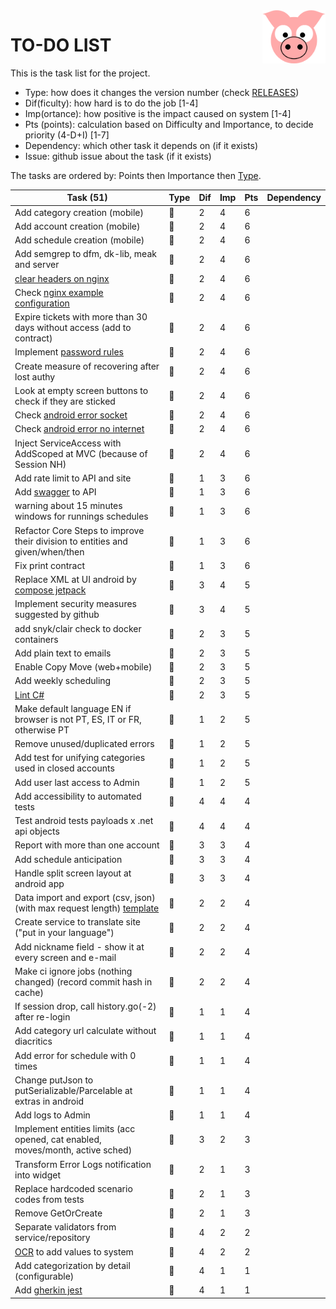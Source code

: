 <img src="../site/MVC/Assets/images/pig-on.svg" height="85" align="right"/>

# TO-DO LIST

This is the task list for the project.

- Type: how does it changes the version number (check [RELEASES](RELEASES.md))
- Dif(ficulty): how hard is to do the job \[1-4\]
- Imp(ortance): how positive is the impact caused on system \[1-4\]
- Pts (points): calculation based on Difficulty and Importance, to decide priority (4-D+I) \[1-7\]
- Dependency: which other task it depends on (if it exists)
- Issue: github issue about the task (if it exists)

The tasks are ordered by: Points then Importance then [Type](RELEASES.md#legend).

| Task (51)                                                                      | Type     | Dif | Imp | Pts | Dependency     |
| ------------------------------------------------------------------------------ | -------- | --- | --- | --- | -------------- |
| Add category creation (mobile)                                                 | :dragon: |  2  |  4  |  6  |                |
| Add account creation (mobile)                                                  | :dragon: |  2  |  4  |  6  |                |
| Add schedule creation (mobile)                                                 | :dragon: |  2  |  4  |  6  |                |
| Add semgrep to dfm, dk-lib, meak and server                                    | :whale:  |  2  |  4  |  6  |                |
| [clear headers on nginx](todo/clear-headers.png)                               | :whale:  |  2  |  4  |  6  |                |
| Check [nginx example configuration](todo/nginx-example.conf)                   | :sheep:  |  2  |  4  |  6  |                |
| Expire tickets with more than 30 days without access (add to contract)         | :sheep:  |  2  |  4  |  6  |                |
| Implement [password rules]                                                     | :sheep:  |  2  |  4  |  6  |                |
| Create measure of recovering after lost authy                                  | :sheep:  |  2  |  4  |  6  |                |
| Look at empty screen buttons to check if they are sticked                      | :ant:    |  2  |  4  |  6  |                |
| Check [android error socket](todo/android-error-socket-closed.log)             | :ant:    |  2  |  4  |  6  |                |
| Check [android error no internet](todo/android-error-no-internet.log)          | :ant:    |  2  |  4  |  6  |                |
| Inject ServiceAccess with AddScoped at MVC (because of Session NH)             | :ant:    |  2  |  4  |  6  |                |
| Add rate limit to API and site                                                 | :whale:  |  1  |  3  |  6  |                |
| Add [swagger] to API                                                           | :whale:  |  1  |  3  |  6  |                |
| warning about 15 minutes windows for runnings schedules                        | :sheep:  |  1  |  3  |  6  |                |
| Refactor Core Steps to improve their division to entities and given/when/then  | :sheep:  |  1  |  3  |  6  |                |
| Fix print contract                                                             | :ant:    |  1  |  3  |  6  |                |
| Replace XML at UI android by [compose jetpack]                                 | :dragon: |  3  |  4  |  5  |                |
| Implement security measures suggested by github                                | :sheep:  |  3  |  4  |  5  |                |
| add snyk/clair check to docker containers                                      | :whale:  |  2  |  3  |  5  |                |
| Add plain text to emails                                                       | :whale:  |  2  |  3  |  5  |                |
| Enable Copy Move (web+mobile)                                                  | :whale:  |  2  |  3  |  5  |                |
| Add weekly scheduling                                                          | :sheep:  |  2  |  3  |  5  |                |
| [Lint C#]                                                                      | :ant:    |  2  |  3  |  5  |                |
| Make default language EN if browser is not PT, ES, IT or FR, otherwise PT      | :sheep:  |  1  |  2  |  5  |                |
| Remove unused/duplicated errors                                                | :sheep:  |  1  |  2  |  5  |                |
| Add test for unifying categories used in closed accounts                       | :ant:    |  1  |  2  |  5  |                |
| Add user last access to Admin                                                  | :sheep:  |  1  |  2  |  5  |                |
| Add accessibility to automated tests                                           | :whale:  |  4  |  4  |  4  |                |
| Test android tests payloads x .net api objects                                 | :sheep:  |  4  |  4  |  4  |                |
| Report with more than one account                                              | :dragon: |  3  |  3  |  4  |                |
| Add schedule anticipation                                                      | :whale:  |  3  |  3  |  4  |                |
| Handle split screen layout at android app                                      | :whale:  |  3  |  3  |  4  |                |
| Data import and export (csv, json) (with max request length) [template]        | :dragon: |  2  |  2  |  4  |                |
| Create service to translate site ("put in your language")                      | :dragon: |  2  |  2  |  4  |                |
| Add nickname field - show it at every screen and e-mail                        | :whale:  |  2  |  2  |  4  |                |
| Make ci ignore jobs (nothing changed) (record commit hash in cache)            | :sheep:  |  2  |  2  |  4  |                |
| If session drop, call history.go(-2) after re-login                            | :sheep:  |  1  |  1  |  4  |                |
| Add category url calculate without diacritics                                  | :sheep:  |  1  |  1  |  4  |                |
| Add error for schedule with 0 times                                            | :ant:    |  1  |  1  |  4  |                |
| Change putJson to putSerializable/Parcelable at extras in android              | :ant:    |  1  |  1  |  4  |                |
| Add logs to Admin                                                              | :sheep:  |  1  |  1  |  4  |                |
| Implement entities limits (acc opened, cat enabled, moves/month, active sched) | :dragon: |  3  |  2  |  3  |                |
| Transform Error Logs notification into widget                                  | :ant:    |  2  |  1  |  3  |                |
| Replace hardcoded scenario codes from tests                                    | :ant:    |  2  |  1  |  3  |                |
| Remove GetOrCreate                                                             | :ant:    |  2  |  1  |  3  |                |
| Separate validators from service/repository                                    | :sheep:  |  4  |  2  |  2  |                |
| [OCR] to add values to system                                                  | :dragon: |  4  |  2  |  2  |                |
| Add categorization by detail (configurable)                                    | :dragon: |  4  |  1  |  1  |                |
| Add [gherkin jest]                                                             | :sheep:  |  4  |  1  |  1  |                |

[compose jetpack]: https://medium.com/@nglauber/jetpack-compose-o-framework-de-ui-do-android-para-os-pr%C3%B3ximos-10-anos-e19adf28e57e
[password rules]: https://cheatsheetseries.owasp.org/cheatsheets/Authentication_Cheat_Sheet.html#implement-proper-password-strength-controls
[gherkin jest]: https://www.npmjs.com/package/gherkin-jest
[Lint C#]: https://medium.com/@michaelparkerdev/linting-c-in-2019-stylecop-sonar-resharper-and-roslyn-73e88af57ebd
[OCR]: https://developers.google.com/ml-kit/vision/text-recognition/android
[template]: dirigir-1tI0z29LBJJAQCYq1fptWCN8jgL6b2yj-
[swagger]: https://learn.microsoft.com/en-us/aspnet/core/tutorials/web-api-help-pages-using-swagger?view=aspnetcore-8.0
